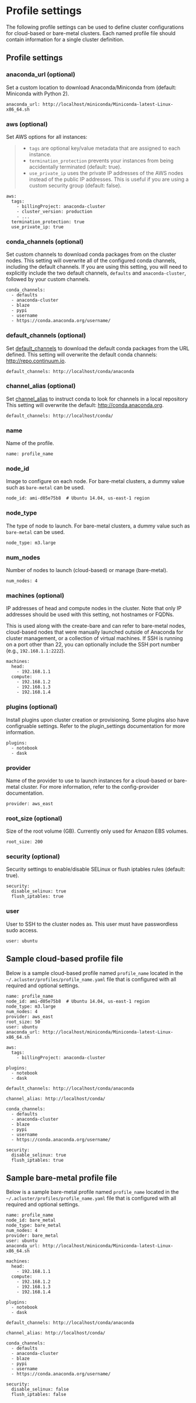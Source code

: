 Profile settings
================

The following profile settings can be used to define cluster
configurations for cloud-based or bare-metal clusters. Each named
profile file should contain information for a single cluster definition.

Profile settings
----------------

### anaconda\_url (optional)

Set a custom location to download Anaconda/Miniconda from (default:
Miniconda with Python 2).

``` {.sourceCode .yaml}
anaconda_url: http://localhost/miniconda/Miniconda-latest-Linux-x86_64.sh
```

### aws (optional)

Set AWS options for all instances:

> -   `tags` are optional key/value metadata that are assigned to
>     each instance.
> -   `termination_protection` prevents your instances from being
>     accidentally terminated (default: true).
> -   `use_private_ip` uses the private IP addresses of the AWS nodes
>     instead of the public IP addresses. This is useful if you are
>     using a custom security group (default: false).

``` {.sourceCode .yaml}
aws:
  tags:
    - billingProject: anaconda-cluster
    - cluster_version: production
    - ...
  termination_protection: true
  use_private_ip: true
```

### conda\_channels (optional)

Set custom channels to download conda packages from on the cluster
nodes. This setting will overwrite all of the configured conda channels,
including the default channels. If you are using this setting, you will
need to explicitly include the two default channels, `defaults` and
`anaconda-cluster`, followed by your custom channels.

``` {.sourceCode .yaml}
conda_channels:
  - defaults
  - anaconda-cluster
  - blaze
  - pypi
  - username
  - https://conda.anaconda.org/username/
```

### default\_channels (optional)

Set
[default\_channels](http://conda.pydata.org/docs/install/central.html?highlight=default_channels#default-channels-default-channels)
to download the default conda packages from the URL defined. This
setting will overwrite the default conda channels:
<http://repo.continuum.io>.

``` {.sourceCode .yaml}
default_channels: http://localhost/conda/anaconda
```

### channel\_alias (optional)

Set
[channel\_alias](http://conda.pydata.org/docs/config.html#set-a-channel-alias-channel-alias)
to instruct conda to look for channels in a local repository This
setting will overwrite the default: <http://conda.anaconda.org>.

``` {.sourceCode .yaml}
default_channels: http://localhost/conda/
```

### name

Name of the profile.

``` {.sourceCode .yaml}
name: profile_name
```

### node\_id

Image to configure on each node. For bare-metal clusters, a dummy value
such as `bare-metal` can be used.

``` {.sourceCode .yaml}
node_id: ami-d05e75b8  # Ubuntu 14.04, us-east-1 region
```

### node\_type

The type of node to launch. For bare-metal clusters, a dummy value such
as `bare-metal` can be used.

``` {.sourceCode .yaml}
node_type: m3.large
```

### num\_nodes

Number of nodes to launch (cloud-based) or manage (bare-metal).

``` {.sourceCode .yaml}
num_nodes: 4
```

### machines (optional)

IP addresses of head and compute nodes in the cluster. Note that only IP
addresses should be used with this setting, not hostnames or FQDNs.

This is used along with the create-bare and can refer to bare-metal
nodes, cloud-based nodes that were manually launched outside of Anaconda
for cluster management, or a collection of virtual machines. If SSH is
running on a port other than 22, you can optionally include the SSH port
number (e.g., `192.168.1.1:2222`).

``` {.sourceCode .yaml}
machines:
  head:
    - 192.168.1.1
  compute:
    - 192.168.1.2
    - 192.168.1.3
    - 192.168.1.4
```

### plugins (optional)

Install plugins upon cluster creation or provisioning. Some plugins also
have configruable settings. Refer to the plugin\_settings documentation
for more information.

``` {.sourceCode .yaml}
plugins:
  - notebook
  - dask
```

### provider

Name of the provider to use to launch instances for a cloud-based or
bare-metal cluster. For more information, refer to the config-provider
documentation.

``` {.sourceCode .yaml}
provider: aws_east
```

### root\_size (optional)

Size of the root volume (GB). Currently only used for Amazon EBS
volumes.

``` {.sourceCode .yaml}
root_size: 200
```

### security (optional)

Security settings to enable/disable SELinux or flush iptables rules
(default: true).

``` {.sourceCode .yaml}
security:
  disable_selinux: true
  flush_iptables: true
```

### user

User to SSH to the cluster nodes as. This user must have passwordless
sudo access.

``` {.sourceCode .yaml}
user: ubuntu
```

Sample cloud-based profile file
-------------------------------

Below is a sample cloud-based profile named `profile_name` located in
the `~/.acluster/profiles/profile_name.yaml` file that is configured
with all required and optional settings.

``` {.sourceCode .yaml}
name: profile_name
node_id: ami-d05e75b8  # Ubuntu 14.04, us-east-1 region
node_type: m3.large
num_nodes: 4
provider: aws_east
root_size: 50
user: ubuntu
anaconda_url: http://localhost/miniconda/Miniconda-latest-Linux-x86_64.sh

aws:
  tags:
    - billingProject: anaconda-cluster

plugins:
  - notebook
  - dask

default_channels: http://localhost/conda/anaconda

channel_alias: http://localhost/conda/

conda_channels:
  - defaults
  - anaconda-cluster
  - blaze
  - pypi
  - username
  - https://conda.anaconda.org/username/

security:
  disable_selinux: true
  flush_iptables: true
```

Sample bare-metal profile file
------------------------------

Below is a sample bare-metal profile named `profile_name` located in the
`~/.acluster/profiles/profile_name.yaml` file that is configured with
all required and optional settings.

``` {.sourceCode .yaml}
name: profile_name
node_id: bare_metal
node_type: bare_metal
num_nodes: 4
provider: bare_metal
user: ubuntu
anaconda_url: http://localhost/miniconda/Miniconda-latest-Linux-x86_64.sh

machines:
  head:
    - 192.168.1.1
  compute:
    - 192.168.1.2
    - 192.168.1.3
    - 192.168.1.4

plugins:
  - notebook
  - dask

default_channels: http://localhost/conda/anaconda

channel_alias: http://localhost/conda/

conda_channels:
  - defaults
  - anaconda-cluster
  - blaze
  - pypi
  - username
  - https://conda.anaconda.org/username/

security:
  disable_selinux: false
  flush_iptables: false
```
